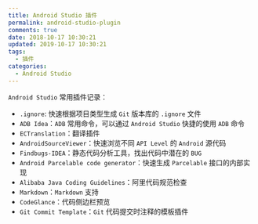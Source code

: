 ```yaml
---
title: Android Studio 插件
permalink: android-studio-plugin
comments: true
date: 2018-10-17 10:30:21
updated: 2019-10-17 10:30:21
tags:
  - 插件
categories:
  - Android Studio
---
```


`Android Studio` 常用插件记录：

* `.ignore`: 快速根据项目类型生成 `Git` 版本库的 `.ignore` 文件
* `ADB Idea`：`ADB` 常用命令，可以通过 `Android Studio` 快捷的使用 `ADB` 命令
* `ECTranslation`：翻译插件
* `AndroidSourceViewer`：快速浏览不同 `API Level` 的 `Android` 源代码
* `Findbugs-IDEA`：静态代码分析工具，找出代码中潜在的 `BUG`
* `Android Parcelable code generator`：快速生成 `Parcelable` 接口的内部实现
* `Alibaba Java Coding Guidelines`：阿里代码规范检查
* `Markdown`：`Markdown` 支持
* `CodeGlance`：代码侧边栏预览
* `Git Commit Template`：`Git` 代码提交时注释的模板插件 
